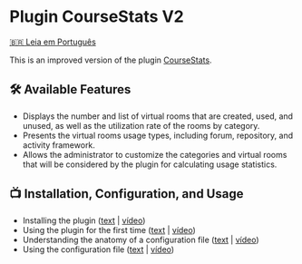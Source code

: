 # Plugin CourseStats V2
[🇧🇷 Leia em Português](README.pt-BR.md) 

This is an improved version of the plugin [CourseStats](https://github.com/dired-ufla/coursestats). 

## :hammer_and_wrench: Available Features
* Displays the number and list of virtual rooms that are created, used, and unused, as well as the utilization rate of the rooms by category.
* Presents the virtual rooms usage types, including forum, repository, and activity framework.
* Allows the administrator to customize the categories and virtual rooms that will be considered by the plugin for calculating usage statistics.  


## :tv: Installation, Configuration, and Usage

* Installing the plugin ([text](tutorial/install.md) | [vídeo](https://www.youtube.com/watch?v=qLNvJU4EPpQ))
* Using the plugin for the first time ([text](tutorial/first_usage.md) | [vídeo](https://www.youtube.com/watch?v=98T4p3GH8F8))
* Understanding the anatomy of a configuration file ([text](tutorial/config_file_explanation.md) | [vídeo](https://www.youtube.com/watch?v=b8SyizBfEIs))
* Using the configuration file ([text](tutorial/config_file_usage.md) | [vídeo](https://www.youtube.com/watch?v=db7qCcLRKmI))
